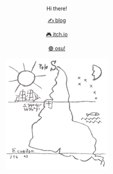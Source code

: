<p align="center">
    Hi there!
</p>
<p align="center">
    <a target="_blank" href="https://pietrocarrara.github.io">✍️ blog</a>
</p>
<p align="center">
    <a target="_blank" href="https://pbcarrara.itch.io/">🎮 itch.io</a>
</p>
<p align="center">
    <a target="_blank" href="https://osu.ppy.sh/users/8440302">🟣 osu!</a>
</p>

<p align="center">
    <img src="latinoamerica-cinza.png" height="300px" />
</p>

<!--<p align="center">
    <img src="https://i.imgur.com/MstQZe8.gif" />
</p>-->
